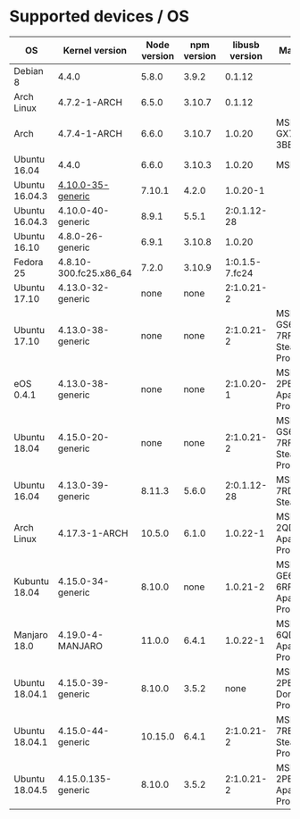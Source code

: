 # Supported devices / OS

| OS             | Kernel version         | Node version | npm version | libusb version | Machine                    |
| ---            | ---                    | ---          | ---         | ---            | ---                        |
| Debian 8       | 4.4.0                  | 5.8.0        | 3.9.2       | 0.1.12         |                            |
| Arch Linux     | 4.7.2-1-ARCH           | 6.5.0        | 3.10.7      | 0.1.12         |                            |
| Arch           | 4.7.4-1-ARCH           | 6.6.0        | 3.10.7      | 1.0.20         | MSI GX70-3BE               |
| Ubuntu 16.04   | 4.4.0                  | 6.6.0        | 3.10.3      | 1.0.20         | MSI GS60                   |
| Ubuntu 16.04.3 | [4.10.0-35-generic][1] | 7.10.1       | 4.2.0       | 1.0.20-1       |                            |
| Ubuntu 16.04.3 | 4.10.0-40-generic      | 8.9.1        | 5.5.1       | 2:0.1.12-28    |                            |
| Ubuntu 16.10   | 4.8.0-26-generic       | 6.9.1        | 3.10.8      | 1.0.20         |                            |
| Fedora 25      | 4.8.10-300.fc25.x86_64 | 7.2.0        | 3.10.9      | 1:0.1.5-7.fc24 |                            |
| Ubuntu 17.10   | 4.13.0-32-generic      | none         | none        | 2:1.0.21-2     |                            |
| Ubuntu 17.10   | 4.13.0-38-generic      | none         | none        | 2:1.0.21-2     | MSI GS63VR 7RF Stealth Pro |
| eOS 0.4.1      | 4.13.0-38-generic      | none         | none        | 2:1.0.20-1     | MSI GE70 2PE Apache Pro    |
| Ubuntu 18.04   | 4.15.0-20-generic      | none         | none        | 2:1.0.21-2     | MSI GS63VR 7RF Stealth Pro |
| Ubuntu 16.04   | 4.13.0-39-generic      | 8.11.3       | 5.6.0       | 2:0.1.12-28    | MSI GS63 7RD Stealth       |
| Arch Linux     | 4.17.3-1-ARCH          | 10.5.0       | 6.1.0       | 1.0.22-1       | MSI GE62 2QD Apache Pro    |
| Kubuntu 18.04  | 4.15.0-34-generic      | 8.10.0       | none        | 1.0.21-2       | MSI GE62VR 6RF Apache Pro  |
| Manjaro 18.0   | 4.19.0-4-MANJARO       | 11.0.0       | 6.4.1       | 1.0.22-1       | MSI GE62 6QD Apache Pro    |
| Ubuntu 18.04.1 | 4.15.0-39-generic      | 8.10.0       | 3.5.2       | none           | MSI GT70 2PE Dominator Pro |
| Ubuntu 18.04.1 | 4.15.0-44-generic      | 10.15.0      | 6.4.1       | 2:1.0.21-2     | MSI GS63 7RE Stealth Pro   |
| Ubuntu 18.04.5 | 4.15.0.135-generic     | 8.10.0       | 3.5.2       | 2:1.0.21-2     | MSI GE70 2PE Apache Pro    |

[1]: https://wiki.ubuntu.com/Kernel/LTSEnablementStack#Ubuntu_16.04_LTS_-_Xenial_Xerus
